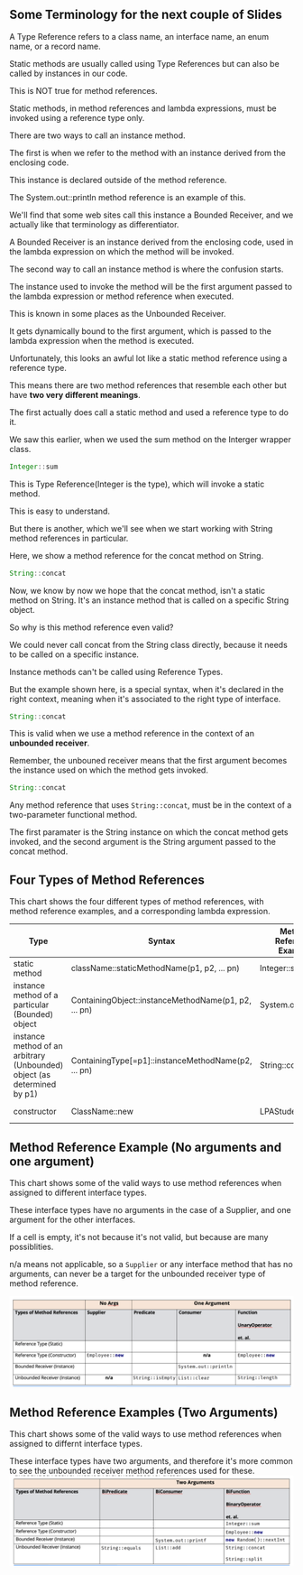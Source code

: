 ## Some Terminology for the next couple of Slides
A Type Reference refers to a class name, an interface name, an enum name, or a record name.

Static methods are usually called using Type References but can also be called by instances in our code.

This is NOT true for method references.

Static methods, in method references and lambda expressions, must be invoked using a reference type only.

There are two ways to call an instance method.

The first is when we refer to the method with an instance derived from the enclosing code.

This instance is declared outside of the method reference.

The System.out::println method reference is an example of this.

We'll find that some web sites call this instance a Bounded Receiver, and we actually like that terminology as differentiator.

A Bounded Receiver is an instance derived from the enclosing code, used in the lambda expression on which the method will be invoked.

The second way to call an instance method is where the confusion starts.

The instance used to invoke the method will be the first argument passed to the lambda expression or method reference when executed.

This is known in some places as the Unbounded Receiver.

It gets dynamically bound to the first argument, which is passed to the lambda expression when the method is executed.

Unfortunately, this looks an awful lot like a static method reference using a reference type.

This means there are two method references that resemble each other but have <b>two very different meanings</b>.

The first actually does call a static method and used a reference type to do it.

We saw this earlier, when we used the sum method on the Interger wrapper class.

```java
Integer::sum
```

This is Type Reference(Integer is the type), which will invoke a static method.

This is easy to understand.

But there is another, which we'll see when we start working with String method references in particular.

Here, we show a method reference for the concat method on String.

```java
String::concat
```

Now, we know by now we hope that the concat method, isn't a static method on String. It's an instance method that is called on a specific String object.

So why is this method reference even valid?

We could never call concat from the String class directly, because it needs to be called on a specific instance.

Instance methods can't be called using Reference Types.

But the example shown here, is a special syntax, when it's declared in the right context, meaning when it's associated to the right type of interface.

```java
String::concat
```

This is valid when we use a method reference in the context of an <b>unbounded receiver</b>.

Remember, the unbouned receiver means that the first argument becomes the instance used on which the method gets invoked.
```java
String::concat
```

Any method reference that uses `String::concat`, must be in the context of a two-parameter functional method.

The first paramater is the String instance on which the concat method gets invoked, and the second argument is the String argument passed to the concat method.

## Four Types of Method References
This chart shows the four different types of method references, with method reference examples, and a corresponding lambda expression.

| Type | Syntax | Method Reference Example | Corresponding Lambda Expression |
| - | - | - | - |
| static method | className::staticMethodName(p1, p2, ... pn) | Integer::sum | (p1, p2) -> p1 + p2 |
| instance method of a particular (Bounded) object | ContainingObject::instanceMethodName(p1, p2, ... pn) | System.out::println | p1 -> System.out.println(p1) |
| instance method of an arbitrary (Unbounded) object (as determined by p1) | ContainingType[=p1]::instanceMethodName(p2, ... pn) | String::concat | (p1, p2) -> p1.concat(p2). |
| constructor | ClassName::new | LPAStudent::new | () -> new new LPAStudent() |

## Method Reference Example (No arguments and one argument)
This chart shows some of the valid ways to use method references when assigned to different interface types.

These interface types have no arguments in the case of a Supplier, and one argument for the other interfaces.

If a cell is empty, it's not because it's not valid, but because are many possiblities.

n/a means not applicable, so a `Supplier` or any interface method that has no arguments, can never be a target for the unbounded receiver type of method reference.

![image_1.png](image_1.png)

## Method Reference Examples (Two Arguments)
This chart shows some of the valid ways to use method references when assigned to differnt interface types.

These interface types have two arguments, and therefore it's more common to see the unbounded receiver method references used for these.
![image_2.png](image_2.png)
